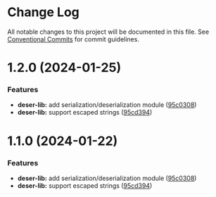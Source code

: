 # Change Log

All notable changes to this project will be documented in this file.
See [Conventional Commits](https://conventionalcommits.org) for commit guidelines.

# 1.2.0 (2024-01-25)

### Features

- **deser-lib:** add serialization/deserialization module ([95c0308](https://github.com/BitGo/BitGoJS/commit/95c03088faa890604880dae770c4a720850f9275))
- **deser-lib:** support escaped strings ([95cd394](https://github.com/BitGo/BitGoJS/commit/95cd39476895b2fd3e766683eb5e7129c200d516))

# 1.1.0 (2024-01-22)

### Features

- **deser-lib:** add serialization/deserialization module ([95c0308](https://github.com/BitGo/BitGoJS/commit/95c03088faa890604880dae770c4a720850f9275))
- **deser-lib:** support escaped strings ([95cd394](https://github.com/BitGo/BitGoJS/commit/95cd39476895b2fd3e766683eb5e7129c200d516))
